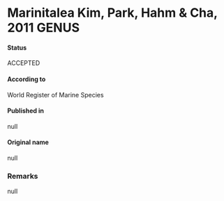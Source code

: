 # Marinitalea Kim, Park, Hahm & Cha, 2011 GENUS

#### Status
ACCEPTED

#### According to
World Register of Marine Species

#### Published in
null

#### Original name
null

### Remarks
null